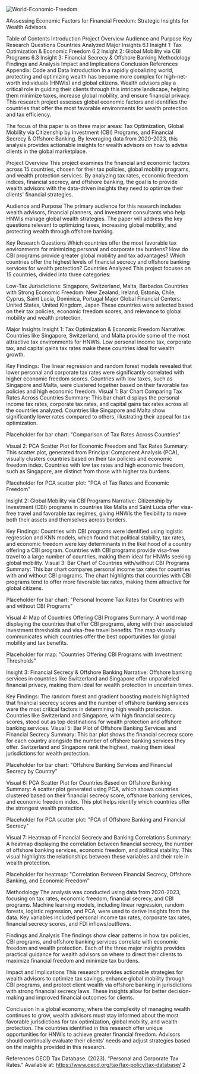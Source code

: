![World-Economic-Freedom](https://github.com/user-attachments/assets/5dc2a03b-846d-4127-b5e7-46c711f20be7)

#Assessing Economic Factors for Financial Freedom: Strategic Insights for Wealth Advisors

Table of Contents
Introduction
Project Overview
Audience and Purpose
Key Research Questions
Countries Analyzed
Major Insights
6.1 Insight 1: Tax Optimization & Economic Freedom
6.2 Insight 2: Global Mobility via CBI Programs
6.3 Insight 3: Financial Secrecy & Offshore Banking
Methodology
Findings and Analysis
Impact and Implications
Conclusion
References
Appendix: Code and Data
Introduction
In a rapidly globalizing world, protecting and optimizing wealth has become more complex for high-net-worth individuals (HNWIs) and global citizens. Wealth advisors play a critical role in guiding their clients through this intricate landscape, helping them minimize taxes, increase global mobility, and ensure financial privacy. This research project assesses global economic factors and identifies the countries that offer the most favorable environments for wealth protection and tax efficiency.

The focus of this paper is on three major areas: Tax Optimization, Global Mobility via Citizenship by Investment (CBI) Programs, and Financial Secrecy & Offshore Banking. By leveraging data from 2020-2023, this analysis provides actionable insights for wealth advisors on how to advise clients in the global marketplace.

Project Overview
This project examines the financial and economic factors across 15 countries, chosen for their tax policies, global mobility programs, and wealth protection services. By analyzing tax rates, economic freedom indices, financial secrecy, and offshore banking, the goal is to provide wealth advisors with the data-driven insights they need to optimize their clients' financial strategies.

Audience and Purpose
The primary audience for this research includes wealth advisors, financial planners, and investment consultants who help HNWIs manage global wealth strategies. The paper will address the key questions relevant to optimizing taxes, increasing global mobility, and protecting wealth through offshore banking.

Key Research Questions
Which countries offer the most favorable tax environments for minimizing personal and corporate tax burdens?
How do CBI programs provide greater global mobility and tax advantages?
Which countries offer the highest levels of financial secrecy and offshore banking services for wealth protection?
Countries Analyzed
This project focuses on 15 countries, divided into three categories:

Low-Tax Jurisdictions: Singapore, Switzerland, Malta, Barbados
Countries with Strong Economic Freedom: New Zealand, Ireland, Estonia, Chile, Cyprus, Saint Lucia, Dominica, Portugal
Major Global Financial Centers: United States, United Kingdom, Japan
These countries were selected based on their tax policies, economic freedom scores, and relevance to global mobility and wealth protection.

Major Insights
Insight 1: Tax Optimization & Economic Freedom
Narrative: Countries like Singapore, Switzerland, and Malta provide some of the most attractive tax environments for HNWIs. Low personal income tax, corporate tax, and capital gains tax rates make these countries ideal for wealth growth.

Key Findings:
The linear regression and random forest models revealed that lower personal and corporate tax rates were significantly correlated with higher economic freedom scores.
Countries with low taxes, such as Singapore and Malta, were clustered together based on their favorable tax policies and high economic freedom.
Visual 1: Bar Chart Comparing Tax Rates Across Countries
Summary: This bar chart displays the personal income tax rates, corporate tax rates, and capital gains tax rates across all the countries analyzed. Countries like Singapore and Malta show significantly lower rates compared to others, illustrating their appeal for tax optimization.

Placeholder for bar chart: "Comparison of Tax Rates Across Countries"

Visual 2: PCA Scatter Plot for Economic Freedom and Tax Rates
Summary: This scatter plot, generated from Principal Component Analysis (PCA), visually clusters countries based on their tax policies and economic freedom index. Countries with low tax rates and high economic freedom, such as Singapore, are distinct from those with higher tax burdens.

Placeholder for PCA scatter plot: "PCA of Tax Rates and Economic Freedom"

Insight 2: Global Mobility via CBI Programs
Narrative: Citizenship by Investment (CBI) programs in countries like Malta and Saint Lucia offer visa-free travel and favorable tax regimes, giving HNWIs the flexibility to move both their assets and themselves across borders.

Key Findings:
Countries with CBI programs were identified using logistic regression and KNN models, which found that political stability, tax rates, and economic freedom were key determinants in the likelihood of a country offering a CBI program.
Countries with CBI programs provide visa-free travel to a large number of countries, making them ideal for HNWIs seeking global mobility.
Visual 3: Bar Chart of Countries with/without CBI Programs
Summary: This bar chart compares personal income tax rates for countries with and without CBI programs. The chart highlights that countries with CBI programs tend to offer more favorable tax rates, making them attractive for global citizens.

Placeholder for bar chart: "Personal Income Tax Rates for Countries with and without CBI Programs"

Visual 4: Map of Countries Offering CBI Programs
Summary: A world map displaying the countries that offer CBI programs, along with their associated investment thresholds and visa-free travel benefits. The map visually communicates which countries offer the best opportunities for global mobility and tax benefits.

Placeholder for map: "Countries Offering CBI Programs with Investment Thresholds"

Insight 3: Financial Secrecy & Offshore Banking
Narrative: Offshore banking services in countries like Switzerland and Singapore offer unparalleled financial privacy, making them ideal for wealth protection in uncertain times.

Key Findings:
The random forest and gradient boosting models highlighted that financial secrecy scores and the number of offshore banking services were the most critical factors in determining high wealth protection.
Countries like Switzerland and Singapore, with high financial secrecy scores, stood out as top destinations for wealth protection and offshore banking services.
Visual 5: Bar Plot of Offshore Banking Services and Financial Secrecy
Summary: This bar plot shows the financial secrecy score for each country alongside the number of offshore banking services they offer. Switzerland and Singapore rank the highest, making them ideal jurisdictions for wealth protection.

Placeholder for bar chart: "Offshore Banking Services and Financial Secrecy by Country"

Visual 6: PCA Scatter Plot for Countries Based on Offshore Banking
Summary: A scatter plot generated using PCA, which shows countries clustered based on their financial secrecy score, offshore banking services, and economic freedom index. This plot helps identify which countries offer the strongest wealth protection.

Placeholder for PCA scatter plot: "PCA of Offshore Banking and Financial Secrecy"

Visual 7: Heatmap of Financial Secrecy and Banking Correlations
Summary: A heatmap displaying the correlation between financial secrecy, the number of offshore banking services, economic freedom, and political stability. This visual highlights the relationships between these variables and their role in wealth protection.

Placeholder for heatmap: "Correlation Between Financial Secrecy, Offshore Banking, and Economic Freedom"

Methodology
The analysis was conducted using data from 2020-2023, focusing on tax rates, economic freedom, financial secrecy, and CBI programs. Machine learning models, including linear regression, random forests, logistic regression, and PCA, were used to derive insights from the data. Key variables included personal income tax rates, corporate tax rates, financial secrecy scores, and FDI inflows/outflows.

Findings and Analysis
The findings show clear patterns in how tax policies, CBI programs, and offshore banking services correlate with economic freedom and wealth protection. Each of the three major insights provides practical guidance for wealth advisors on where to direct their clients to maximize financial freedom and minimize tax burdens.

Impact and Implications
This research provides actionable strategies for wealth advisors to optimize tax savings, enhance global mobility through CBI programs, and protect client wealth via offshore banking in jurisdictions with strong financial secrecy laws. These insights allow for better decision-making and improved financial outcomes for clients.

Conclusion
In a global economy, where the complexity of managing wealth continues to grow, wealth advisors must stay informed about the most favorable jurisdictions for tax optimization, global mobility, and wealth protection. The countries identified in this research offer unique opportunities for HNWIs to achieve greater financial freedom. Advisors should continually evaluate their clients’ needs and adjust strategies based on the insights provided in this research.

References
OECD Tax Database. (2023). "Personal and Corporate Tax Rates." Available at: https://www.oecd.org/tax/tax-policy/tax-database/ 2
